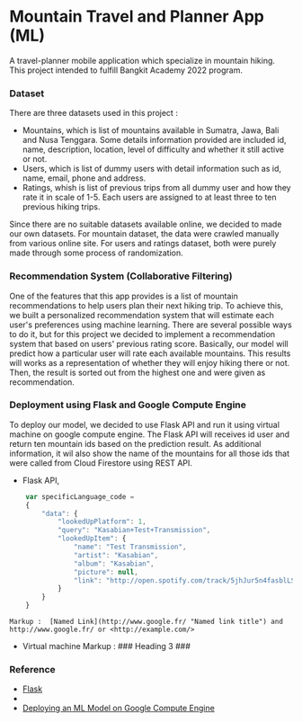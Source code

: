 # Mountain Travel and Planner App (ML)
A travel-planner mobile application which specialize in mountain hiking. This project intended to fulfill Bangkit Academy 2022 program.

### Dataset 
There are three datasets used in this project : 
* Mountains, which is list of mountains available in Sumatra, Jawa, Bali and Nusa Tenggara. Some details information provided are included id, name, description, location, level of difficulty and whether it still active or not.
* Users, which is list of dummy users with detail information such as id, name, email, phone and address. 
* Ratings, whish is list of previous trips from all dummy user and how they rate it in scale of 1-5. Each users are assigned to  at least three to ten previous hiking trips. 

Since there are no suitable datasets available online, we decided to made our own datasets. For mountain dataset, the data were crawled manually from various online site. For users and ratings dataset, both were purely made through some process of randomization. 

### Recommendation System (Collaborative Filtering)
One of the features that this app provides is a list of mountain recommendations to help users plan their next hiking trip. To achieve this, we built a personalized recommendation system that will estimate each user's preferences using machine learning. There are several possible ways to do it, but for this project we decided to implement a recommendation system that based on users' previous rating score. Basically, our model will predict how a particular user will rate each available mountains. This results will works as a representation of whether they will enjoy hiking there or not. Then, the result is sorted out from the highest one and were given as recommendation.

### Deployment using Flask and Google Compute Engine
To deploy our model, we decided to use Flask API and run it using virtual machine on google compute engine. The Flask API will receives id user and return ten mountain ids based on the prediction result. As additional information, it wil also show the name of the mountains for all those ids that were called from Cloud Firestore using REST API. 

* Flask API,

```javascript
    var specificLanguage_code = 
    {
        "data": {
            "lookedUpPlatform": 1,
            "query": "Kasabian+Test+Transmission",
            "lookedUpItem": {
                "name": "Test Transmission",
                "artist": "Kasabian",
                "album": "Kasabian",
                "picture": null,
                "link": "http://open.spotify.com/track/5jhJur5n4fasblLSCOcrTp"
            }
        }
    }
```
    Markup :  [Named Link](http://www.google.fr/ "Named link title") and http://www.google.fr/ or <http://example.com/>
* Virtual machine
Markup :  ### Heading 3 ###


### Reference
* [Flask](https://en.wikipedia.org/wiki/Flask_(web_framework))
* 
* [Deploying an ML Model on Google Compute Engine](https://towardsdatascience.com/deploying-a-custom-ml-prediction-service-on-google-cloud-ae3be7e6d38f)
